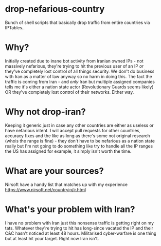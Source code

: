 # drop-nefarious-country
Bunch of shell scripts that basically drop traffic from entire countries via IPTables..

# Why?
Initially created due to inane bot activity from Iranian owned IPs - not massively nefarious, they're trying to hit the previous user of an IP _or_ they've completely lost control of all things security. We don't do business with Iran as a matter of law anyway so no harm in doing this. The fact the traffic is coming from Iran - and _only_ Iran but multiple assigned companies tells me it's either a nation state actor (Revolutionary Guards seems likely) OR they've completely lost control of their networks. Either way.

# Why not drop-iran?
Keeping it generic just in case any other countries are either as useless or have nefarious intent. I will accept pull requests for other countries, accuracy fixes and the like as long as there's some not original research (whois the range is fine) - they don't have to be nefarious as a nation state really but I'm not going to do something like try to handle all the IP ranges the US has assigned for example, it simply isn't worth the time.

# What are your sources?
Nirsoft have a handy list that matches up with my experience https://www.nirsoft.net/countryip/ir.html

# What's your problem with Iran?
I have no problem with Iran just this nonsense traffic is getting right on my tats. Whatever they're trying to hit has long-since vacated the IP and their C&C hasn't noticed at least 48 hours. Militarised cyber-warfare is one thing but at least hit your target. Right now Iran isn't.
